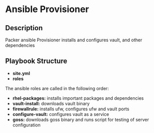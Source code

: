 # Ansible Provisioner

## Description
Packer ansible Provisioner installs and configures vault, and other dependencies

## Playbook Structure
- **site.yml**
- **roles**

The ansible roles are called in the following order:
- **rhel-packages:** installs important packages and dependencies
- **vault-install:** downloads vault binary
- **firewallrule:** installs ufw, configures ufw and vault ports
- **configure-vault:** configures vault as a service
- **goss:** downloads goss binary and runs script for testing of server configuration